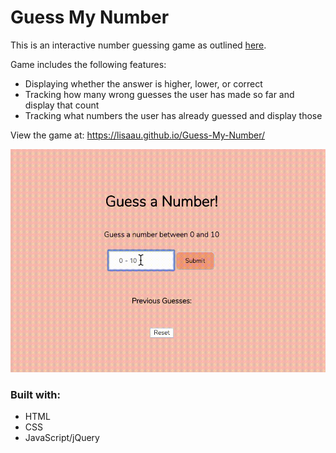# Guess My Number

This is an interactive number guessing game as outlined [here](https://github.com/Techtonica/curriculum/blob/master/projects/js-html-games.md). 

Game includes the following features:

- Displaying whether the answer is higher, lower, or correct
- Tracking how many wrong guesses the user has made so far and display that count
- Tracking what numbers the user has already guessed and display those 

View the game at: https://lisaau.github.io/Guess-My-Number/

![guess-my-number-demo](/guess-my-number-demo.gif)



### Built with:

- HTML
- CSS
- JavaScript/jQuery